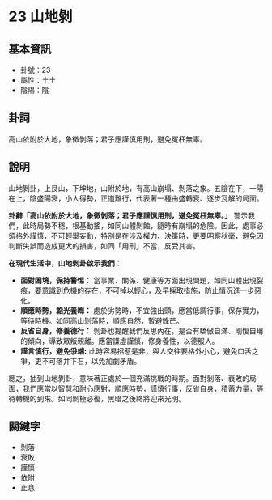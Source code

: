 # 23 山地剝

## 基本資訊
- 卦號：23
- 屬性：土土
- 陰陽：陰

## 卦詞
高山依附於大地，象徵剝落；君子應謹慎用刑，避免冤枉無辜。

## 說明
山地剝卦，上艮山，下坤地，山附於地，有高山崩塌、剝落之象。五陰在下，一陽在上，陰盛陽衰，小人得勢，正道難行，代表著一種由盛轉衰、逐步瓦解的局面。

**卦辭「高山依附於大地，象徵剝落；君子應謹慎用刑，避免冤枉無辜。」** 警示我們，此時局勢不穩，根基動搖，如同山體剝蝕，隨時有崩塌的危險。因此，處事必須格外謹慎，不可輕舉妄動，特別是在涉及權力、決策時，更要明察秋毫，避免因判斷失誤而造成更大的損害，如同「用刑」不當，反受其害。

**在現代生活中，山地剝卦啟示我們：**

*   **面對困境，保持警惕：** 當事業、關係、健康等方面出現問題，如同山體出現裂痕，要意識到危機的存在，不可掉以輕心，及早採取措施，防止情況進一步惡化。
*   **順應時勢，韜光養晦：** 處於劣勢時，不宜強出頭，應當低調行事，保存實力，等待時機。如同高山剝落時，順應自然，暫避鋒芒。
*   **反省自身，修養德行：** 剝卦也提醒我們反思內在，是否有驕傲自滿、剛愎自用的傾向，導致眾叛親離。應當謙虛謹慎，修身養性，以德服人。
*   **謹言慎行，避免爭端:** 此時容易招惹是非，與人交往要格外小心，避免口舌之爭，更不可落井下石，以免加劇矛盾。

總之，抽到山地剝卦，意味著正處於一個充滿挑戰的時期。面對剝落、衰敗的局面，我們應當以智慧和耐心應對，順應時勢，謹慎行事，反省自身，積蓄力量，等待轉機的到來。如同剝極必復，黑暗之後終將迎來光明。

## 關鍵字
- 剝落
- 衰敗
- 謹慎
- 依附
- 止息
